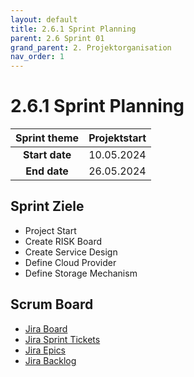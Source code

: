 ```yaml
---
layout: default
title: 2.6.1 Sprint Planning 
parent: 2.6 Sprint 01
grand_parent: 2. Projektorganisation
nav_order: 1
---
```


# 2.6.1 Sprint Planning

| **Sprint theme** | Projektstart |
| :--------------: | ------------ |
|  **Start date**  | 10.05.2024   |
|   **End date**   | 26.05.2024   |

## Sprint Ziele

- Project Start
- Create RISK Board
- Create Service Design
- Define Cloud Provider
- Define Storage Mechanism

## Scrum Board

- [Jira Board](https://itcne23.atlassian.net/jira/software/projects/URL/boards/3)
- [Jira Sprint Tickets](https://itcne23.atlassian.net/issues/?jql=project+%3D+%22URL%22+AND+sprint+%3D+6+ORDER+BY+created+DESC&atlOrigin=eyJpIjoiYWE5M2EwY2Y1ZjA0NGE2NTllMzU5MDNhNGY2Yjk4NDUiLCJwIjoiaiJ9)
- [Jira Epics](https://itcne23.atlassian.net/issues/?jql=project+%3D+%22URL%22+AND+type+%3D+Epic+ORDER+BY+created+DESC&atlOrigin=eyJpIjoiNDA0Yjg3ODEzYjAwNDY3ZmEyMzUxZmNjNmQzNGM1YWQiLCJwIjoiaiJ9)
- [Jira Backlog](https://itcne23.atlassian.net/jira/software/projects/URL/boards/3/backlog)
